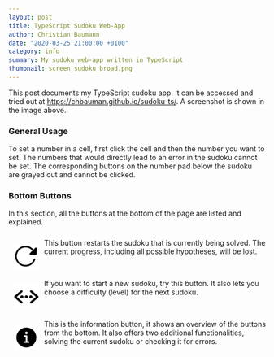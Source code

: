```yaml
---
layout: post
title: TypeScript Sudoku Web-App
author: Christian Baumann
date: "2020-03-25 21:00:00 +0100"
category: info
summary: My sudoku web-app written in TypeScript
thumbnail: screen_sudoku_broad.png
---
```


This post documents my TypeScript sudoku app. It can be accessed and tried out at 
<a href="https://chbauman.github.io/sudoku-ts/">https://chbauman.github.io/sudoku-ts/</a>.
A screenshot is shown in the image above.

### General Usage

To set a number in a cell, first click the cell and then the number
you want to set. The numbers that would directly lead to 
an error in the sudoku cannot be set. The corresponding buttons
on the number pad below the sudoku are grayed out and cannot be clicked.

### Bottom Buttons

In this section, all the buttons at the bottom of the page are listed
and explained.

<div style="width: 100%;margin:10px;display:inline-block;">
<img src="/assets/img/SVG/reload.svg" alt="Restart Sudoku" 
style="float:left;width:50px;height:50px;background-color:white;margin:10px 10px 0px 0px">
This button restarts the sudoku that is currently being solved.
The current progress, including all possible hypotheses, will be lost.</div>

<div style="width: 100%;margin:10px;display:inline-block;">
<img src="/assets/img/SVG/code-working.svg" alt="Information Circle Icon" 
style="float:left;width:50px;height:50px;background-color:white;margin:10px 10px 0px 0px">
If you want to start a new sudoku, try this button. It also lets you choose a difficulty (level)
for the next sudoku.</div>

<div style="width: 100%;margin:10px;display:inline-block;">
<img src="/assets/img/SVG/information-circle.svg" alt="Information Circle Icon" 
style="float:left;width:50px;height:50px;background-color:white;margin:10px 10px 0px 0px">
This is the information button, it shows an overview
of the buttons from the bottom. It also offers two additional functionalities, solving the current sudoku
or checking it for errors. </div>

<div style="width:50px;height:50px;"><ion-icon name="arrow-down"></ion-icon></div>